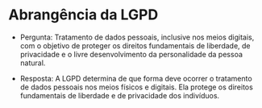 # Abrangência da LGPD

- Pergunta: Tratamento de dados pessoais, inclusive nos meios digitais, com o objetivo de proteger os direitos fundamentais de liberdade, de privacidade e o livre desenvolvimento da personalidade da pessoa natural.

- Resposta: A LGPD determina de que forma deve ocorrer o tratamento de dados pessoais nos meios físicos e digitais. Ela protege os direitos fundamentais de liberdade e de privacidade dos indivíduos.
